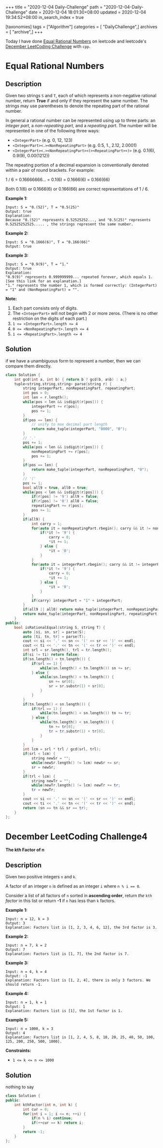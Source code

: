 +++
title = "2020-12-04 Daily-Challenge"
path = "2020-12-04-Daily-Challenge"
date = 2020-12-04 18:01:30+08:00
updated = 2020-12-04 19:34:52+08:00
in_search_index = true

[taxonomies]
tags = ["Algorithm"]
categories = [ "DailyChallenge",]
archives = [ "archive",]
+++

Today I have done [Equal Rational Numbers](https://leetcode.com/problems/equal-rational-numbers) on leetcode and leetcode's [December LeetCoding Challenge](https://leetcode.com/explore/challenge/card/december-leetcoding-challenge/569/week-1-december-1st-december-7th/3554/) with `cpp`.

<!-- more -->

# Equal Rational Numbers

## Description

Given two strings `S` and `T`, each of which represents a non-negative rational number, return **True** if and only if they represent the same number. The strings may use parentheses to denote the repeating part of the rational number.

In general a rational number can be represented using up to three parts: an *integer part*, a *non-repeating part,* and a *repeating part*. The number will be represented in one of the following three ways:

- `<IntegerPart>` (e.g. 0, 12, 123)
- `<IntegerPart><.><NonRepeatingPart>` (e.g. 0.5, 1., 2.12, 2.0001)
- `<IntegerPart><.><NonRepeatingPart><(><RepeatingPart><)>` (e.g. 0.1(6), 0.9(9), 0.00(1212))

The repeating portion of a decimal expansion is conventionally denoted within a pair of round brackets. For example:

1 / 6 = 0.16666666... = 0.1(6) = 0.1666(6) = 0.166(66)

Both 0.1(6) or 0.1666(6) or 0.166(66) are correct representations of 1 / 6.

**Example 1:**

```
Input: S = "0.(52)", T = "0.5(25)"
Output: true
Explanation:
Because "0.(52)" represents 0.52525252..., and "0.5(25)" represents 0.52525252525..... , the strings represent the same number.
```

**Example 2:**

```
Input: S = "0.1666(6)", T = "0.166(66)"
Output: true
```

**Example 3:**

```
Input: S = "0.9(9)", T = "1."
Output: true
Explanation: 
"0.9(9)" represents 0.999999999... repeated forever, which equals 1.  [See this link for an explanation.]
"1." represents the number 1, which is formed correctly: (IntegerPart) = "1" and (NonRepeatingPart) = "".
```

**Note:**

1. Each part consists only of digits.
2. The `<IntegerPart>` will not begin with 2 or more zeros. (There is no other restriction on the digits of each part.)
3. `1 <= <IntegerPart>.length <= 4`
4. `0 <= <NonRepeatingPart>.length <= 4`
5. `1 <= <RepeatingPart>.length <= 4`

## Solution

if we have a unambiguous form to represent a number, then we can compare them directly.

``` cpp
class Solution {
    int gcd(int a, int b) { return b ? gcd(b, a%b) : a;}
    tuple<string,string,string> parse(string r) {
        string integerPart, nonRepeatingPart, repeatingPart;
        int pos = 0;
        int len = r.length();
        while(pos < len && isdigit(r[pos])) {
            integerPart += r[pos];
            pos += 1;
        }
        if(pos == len) {
            // unify to max decimal part length
            return make_tuple(integerPart, "0000", "0");
        }
        // '.'
        pos += 1;
        while(pos < len && isdigit(r[pos])) {
            nonRepeatingPart += r[pos];
            pos += 1;
        }
        if(pos == len) {
            return make_tuple(integerPart, nonRepeatingPart, "0");
        }
        // '('
        pos += 1;
        bool all9 = true, all0 = true;
        while(pos < len && isdigit(r[pos])) {
            if(r[pos] != '9') all9 = false;
            if(r[pos] != '0') all0 = false;
            repeatingPart += r[pos];
            pos += 1;
        }
        if(all9) {
            int carry = 1;
            for(auto it = nonRepeatingPart.rbegin(); carry && it != nonRepeatingPart.rend(); ++it) {
                if(*it != '9') {
                    carry = 0;
                    *it += 1;
                } else {
                    *it = '0';
                }
            }
            for(auto it = integerPart.rbegin(); carry && it != integerPart.rend(); ++it) {
                if(*it != '9') {
                    carry = 0;
                    *it += 1;
                } else {
                    *it = '0';
                }
            }
            if(carry) integerPart = "1" + integerPart;
        }
        if(all9 || all0) return make_tuple(integerPart, nonRepeatingPart, "0");
        return make_tuple(integerPart, nonRepeatingPart, repeatingPart);
    }
public:
    bool isRationalEqual(string S, string T) {
        auto [si, sn, sr] = parse(S);
        auto [ti, tn, tr] = parse(T);
        cout << si << '.' << sn << '(' << sr << ')' << endl;
        cout << ti << '.' << tn << '(' << tr << ')' << endl;
        int srl = sr.length(), trl = tr.length();
        if(si != ti) return false;
        if(sn.length() < tn.length()) {
            if(srl == 1) {
                while(sn.length() < tn.length()) sn += sr;
            } else {
                while(sn.length() < tn.length()) {
                    sn += sr[0];
                    sr = sr.substr(1) + sr[0];
                }
            }
        }
        if(tn.length() < sn.length()) {
            if(trl == 1) {
                while(tn.length() < sn.length()) tn += tr;
            } else {
                while(tn.length() < sn.length()) {
                    tn += tr[0];
                    tr = tr.substr(1) + tr[0];
                }
            }
        }
        int lcm = srl * trl / gcd(srl, trl);
        if(srl < lcm) {
            string newSr = "";
            while(newSr.length() != lcm) newSr += sr;
            sr = newSr;
        }
        if(trl < lcm) {
            string newTr = "";
            while(newTr.length() != lcm) newTr += tr;
            tr = newTr;
        }
        cout << si << '.' << sn << '(' << sr << ')' << endl;
        cout << ti << '.' << tn << '(' << tr << ')' << endl;
        return (sn == tn && sr == tr);
    }
};
```

# December LeetCoding Challenge4

**The kth Factor of n**

## Description

Given two positive integers `n` and `k`.

A factor of an integer `n` is defined as an integer `i` where `n % i == 0`.

Consider a list of all factors of `n` sorted in **ascending order**, return *the* `kth` *factor* in this list or return **-1** if `n` has less than `k` factors.

**Example 1:**

```
Input: n = 12, k = 3
Output: 3
Explanation: Factors list is [1, 2, 3, 4, 6, 12], the 3rd factor is 3.
```

**Example 2:**

```
Input: n = 7, k = 2
Output: 7
Explanation: Factors list is [1, 7], the 2nd factor is 7.
```

**Example 3:**

```
Input: n = 4, k = 4
Output: -1
Explanation: Factors list is [1, 2, 4], there is only 3 factors. We should return -1.
```

**Example 4:**

```
Input: n = 1, k = 1
Output: 1
Explanation: Factors list is [1], the 1st factor is 1.
```

**Example 5:**

```
Input: n = 1000, k = 3
Output: 4
Explanation: Factors list is [1, 2, 4, 5, 8, 10, 20, 25, 40, 50, 100, 125, 200, 250, 500, 1000].
```

**Constraints:**

- `1 <= k <= n <= 1000`

## Solution

nothing to say

``` cpp
class Solution {
public:
    int kthFactor(int n, int k) {
        int cur = 0;
        for(int i = 1; i <= n; ++i) {
            if(n % i) continue;
            if(++cur == k) return i;
        }
        return -1;
    }
};
```